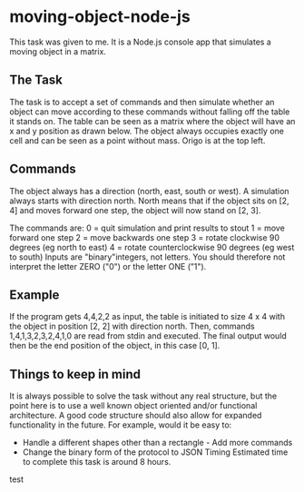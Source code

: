 # moving-object-node-js
This task was given to me. It is a Node.js console app that simulates a moving object in a matrix. 

## The Task
The task is to accept a set of commands and then simulate whether an object can move according to these commands without falling off the table it stands on. The table can be seen as a matrix where the object will have an x and y position as drawn below. The object always occupies exactly one cell and can be seen as a point without mass. Origo is at the top left.

## Commands
The object always has a direction (north, east, south or west). A simulation always starts with direction north. North means that if the object sits on [2, 4] and moves forward one step, the object will now stand on [2, 3].

The commands are:
0 = quit simulation and print results to stout
1 = move forward one step
2 = move backwards one step
3 = rotate clockwise 90 degrees (eg north to east)
4 = rotate counterclockwise 90 degrees (eg west to south)
Inputs are "binary"integers, not letters. You should therefore not interpret the letter ZERO ("0") or the letter ONE (”1").

## Example
If the program gets 4,4,2,2 as input, the table is initiated to size 4 x 4 with the object in position [2, 2] with direction north. Then, commands 1,4,1,3,2,3,2,4,1,0 are read
from stdin and executed. The final output would then be the end position of the object, in this case [0, 1].


## Things to keep in mind
It is always possible to solve the task without any real structure, but the point here is to use a well known object oriented and/or functional architecture.
A good code structure should also allow for expanded functionality in the future. For example, would it be easy to:
- Handle a different shapes other than a rectangle - Add more commands
- Change the binary form of the protocol to JSON Timing
Estimated time to complete this task is around 8 hours.

test
